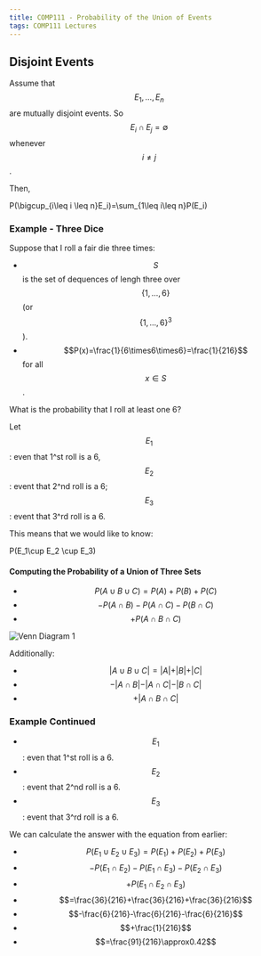 ```yaml
---
title: COMP111 - Probability of the Union of Events
tags: COMP111 Lectures
---
```

## Disjoint Events
Assume that $$E _1,\ldots,E_n$$ are mutually disjoint events. So $$E_i\cap E_j=\emptyset$$ whenever $$i\neq j$$.

Then,

$$$$P(\bigcup_{i\leq i \leq n}E_i)=\sum_{1\leq i\leq n}P(E_i)$$$$

### Example - Three Dice
Suppose that I roll a fair die three times:

* $$S$$ is the set of dequences of lengh three over $$\{1,\ldots,6\}$$ (or $$\{1,\ldots,6\}^3$$).
* $$P(x)=\frac{1}{6\times6\times6}=\frac{1}{216}$$ for all $$x\in S$$. 

What is the probability that I roll at least one 6?

Let $$E_1$$: even that 1^st roll is a 6, $$E_2$$: event that 2^nd roll is a 6; $$E_3$$: event that 3^rd roll is a 6.

This means that we would like to know:

$$$$P(E_1\cup E_2 \cup E_3)$$$$

#### Computing the Probability of a Union of Three Sets

* $$P(A\cup B \cup C)=P(A)+P(B)+P(C)$$
* $$-P(A\cap B)-P(A\cap C)- P(B\cap C)$$
* $$+P(A\cap B \cap C)$$

![Venn Diagram 1]({{site.baseurl}}/assets/COMP111/Lectures/2020-11-18-3-1.png)

Additionally:

* $$\vert A\cup B \cup C\vert  = \vert A\vert  + \vert B\vert +\vert C\vert $$
* $$-\vert A\cap B\vert -\vert A\cap C\vert -\vert B\cap C\vert $$
* $$+\vert A\cap B \cap C\vert $$

### Example Continued

* $$E_1$$: even that 1^st roll is a 6.
* $$E_2$$: event that 2^nd roll is a 6.
* $$E_3$$: event that 3^rd roll is a 6.

We can calculate the answer with the equation from earlier:

* $$P(E_1\cup E_2 \cup E_3)=P(E_1)+P(E_2)+P(E_3)$$
* $$-P(E_1\cap E_2)-P(E_1\cap E_3)- P(E_2\cap E_3)$$
* $$+P(E_1\cap E_2 \cap E_3)$$
* $$=\frac{36}{216}+\frac{36}{216}+\frac{36}{216}$$
* $$-\frac{6}{216}-\frac{6}{216}-\frac{6}{216}$$
* $$+\frac{1}{216}$$
* $$=\frac{91}{216}\approx0.42$$
